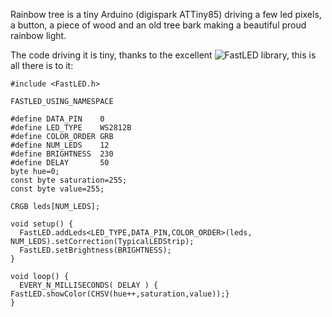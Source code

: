 Rainbow tree is a tiny Arduino (digispark ATTiny85) driving a few led pixels, a button, a piece of wood and an old tree bark making a beautiful proud rainbow light.

The code driving it is tiny, thanks to the excellent ![FastLED](http://fastled.io/) library, this is all there is to it:
 
```
#include <FastLED.h>

FASTLED_USING_NAMESPACE

#define DATA_PIN    0
#define LED_TYPE    WS2812B
#define COLOR_ORDER GRB
#define NUM_LEDS    12
#define BRIGHTNESS  230
#define DELAY       50
byte hue=0;
const byte saturation=255;
const byte value=255;

CRGB leds[NUM_LEDS];

void setup() {
  FastLED.addLeds<LED_TYPE,DATA_PIN,COLOR_ORDER>(leds, NUM_LEDS).setCorrection(TypicalLEDStrip);
  FastLED.setBrightness(BRIGHTNESS);
}

void loop() {
  EVERY_N_MILLISECONDS( DELAY ) { FastLED.showColor(CHSV(hue++,saturation,value));}  
}
```
